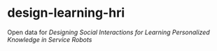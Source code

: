 # design-learning-hri
Open data for _Designing Social Interactions for Learning Personalized Knowledge in Service Robots_
